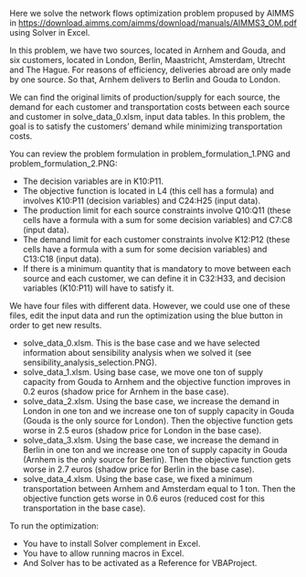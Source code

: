 Here we solve the network flows optimization problem propused by AIMMS in https://download.aimms.com/aimms/download/manuals/AIMMS3_OM.pdf using Solver in Excel.

In this problem, we have two sources, located in Arnhem and Gouda, and six customers, located in London, Berlin, Maastricht, Amsterdam, Utrecht and The Hague. For reasons of efficiency, deliveries abroad are only made by one source. So that, Arnhem delivers to Berlin and Gouda to London.

We can find the original limits of production/supply for each source, the demand for each customer and transportation costs between each source and customer in solve_data_0.xlsm, input data tables. In this problem, the goal is to satisfy the customers’ demand while minimizing transportation costs.

You can review the problem formulation in problem_formulation_1.PNG and problem_formulation_2.PNG:
- The decision variables are in K10:P11.
- The objective function is located in L4 (this cell has a formula) and involves K10:P11 (decision variables) and C24:H25 (input data).
- The production limit for each source constraints involve Q10:Q11 (these cells have a formula with a sum for some decision variables) and C7:C8 (input data).
- The demand limit for each customer constraints involve K12:P12 (these cells have a formula with a sum for some decision variables) and C13:C18 (input data).
- If there is a minimum quantity that is mandatory to move between each source and each customer, we can define it in C32:H33, and decision variables (K10:P11) will have to satisfy it.

We have four files with different data. However, we could use one of these files, edit the input data and run the optimization using the blue button in order to get new results.
* solve_data_0.xlsm. This is the base case and we have selected information about sensibility analysis when we solved it (see sensibility_analysis_selection.PNG).
* solve_data_1.xlsm. Using base case, we move one ton of supply capacity from Gouda to Arnhem and the objective function improves in 0.2 euros (shadow price for Arnhem in the base case).
* solve_data_2.xlsm. Using the base case, we increase the demand in London in one ton and we increase one ton of supply capacity in Gouda (Gouda is the only source for London). Then the objective function gets worse in 2.5 euros (shadow price for London in the base case).
* solve_data_3.xlsm. Using the base case, we increase the demand in Berlin in one ton and we increase one ton of supply capacity in Gouda (Arnhem is the only source for Berlin). Then the objective function gets worse in 2.7 euros (shadow price for Berlin in the base case).
* solve_data_4.xlsm. Using the base case, we fixed a minimum transportation between Arnhem and Amsterdam equal to 1 ton. Then the objective function gets worse in 0.6 euros (reduced cost for this transportation in the base case).

To run the optimization:
- You have to install Solver complement in Excel.
- You have to allow running macros in Excel.
- And Solver has to be activated as a Reference for VBAProject.